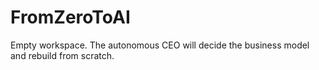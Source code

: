 # FromZeroToAI

Empty workspace. The autonomous CEO will decide the business model and rebuild from scratch.
